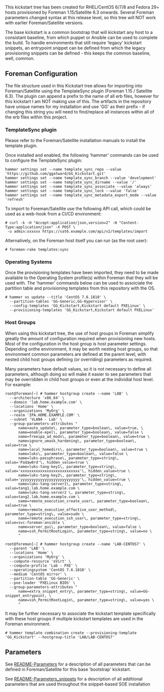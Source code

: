 
This kickstart tree has been created for RHEL/CentOS 6/7/8 and Fedora 29+ hosts provisioned by Foreman 1.15/Satellite 6.3 onwards. Several Foreman parameters changed syntax at this release level, so this tree will NOT work with earlier Foreman/Satellite versions.

The base kickstart is a common bootstrap that will kickstart any host to a consistant baseline, from which puppet or Ansible can be used to complete the build. To handle environments that still require 'legacy' kickstart snippets, an entrypoint snippet can be defined from which the legacy provisioning snippets can be defined - this keeps the common baseline, well, common.

## Foreman Configuration
The file structure used in this Kickstart tree allows for importing into Foreman/Satellite using the TemplateSync plugin (Foreman 1.15 / Satellite 6.3).  The plugin can append a prefix to the name of all erb files, however for this kickstart I am NOT making use of this. The artifacts in the repository have unique names for my installation and use 'GG' as their prefix - if changing this string you will need to find/replace all instances within all of the erb files within this project.

### TemplateSync plugin
Please refer to the Foreman/Satellite installation manuals to install the template plugin.

Once installed and enabled, the following 'hammer' commands can be used to configure the TemplateSync plugin:
```
hammer settings set --name template_sync_repo --value 'https://github.com/ggatward/GG_Kickstart.git'
hammer settings set --name template_sync_branch --value 'development'
hammer settings set --name template_sync_dirname --value '/'
hammer settings set --name template_sync_associate --value 'always'
hammer settings set --name template_sync_lock --value 'false'
hammer settings set --name template_sync_metadata_export_mode --value 'refresh'
```

To import to Foreman/Satellite use the following API call, which could be used as a web-hook from a CI/CD environment:
```
# curl -k -H "Accept:application/json,version=2" -H "Content-Type:application/json" -X POST \
 -u admin:xxxxxx https://sat6.example.com/api/v2/templates/import
```

Alternatively, on the Foreman host itself you can run (as the root user):
```
# foreman-rake templates:sync
```

### Operating Systems
Once the provisioning templates have been imported, they need to be made available to the Operating System profile(s) within Foreman that they will be used with.  The 'hammer' commands below can be used to assoiciate the partition table and provisioning templates from this repository with the OS.
```
# hammer os update --title 'CentOS 7.6.1810' \
  --partition-tables 'GG-Generic,GG-Hypervisor' \
  --config-templates 'GG_Kickstart,Kickstart default PXELinux' \
  --provisioning-templates 'GG_Kickstart,Kickstart default PXELinux'
```


### Host Groups
When using this kickstart tree, the use of host groups in Foreman simplify greatly the amount of configuration required when provisioning new hosts. Most of the configuration in the host group is host parameter settings. Depending onthe environment, it may be worth nesting host groups, so that environment common parameters are defined at the parent level, with nested child host groups defining (or overriding) parameters as required.

Many parameters have default values, so it is not necessary to define all parameters, although doing so will make it easier to see parameters that may be overridden in child host groups or even at the individial host level.
For example:

```
root@foreman[~] # hammer hostgroup create --name 'LAB' \
  --architecture 'x86_64' \
  --domain 'lab.home.example.com' \
  --locations 'Home' \
  --organizations 'MyOrg' \
  --realm 'IPA.HOME.EXAMPLE.COM' \
  --subnet 'VLAN4 - Lab' \
  --group-parameters-attributes "
      name=auto_update\, parameter_type=boolean\, value=true, \
      name=enable-epel\, parameter_type=boolean\, value=false \
      name=freeipa_ad_mods\, parameter_type=boolean\, value=true \
      name=ignore_umask_hardening\, parameter_type=boolean\, value=true \
      name=local_homedirs\, parameter_type=boolean\, value=true \
      name=luks\, parameter_type=boolean\, value=false \
      name=luks-passphrase\, parameter_type=string\, value='Pa$$w0rd'\, hidden_value=true \
      name=luks-tang-key1\, parameter_type=string\, value='xxxxxxxxxxxxxxxxxxxxxxxxxxx'\, hidden_value=true \
      name=luks-tang-key2\, parameter_type=string\, value='yyyyyyyyyyyyyyyyyyyyyyyyyyy'\, hidden_value=true \
      name=luks-tang-server1\, parameter_type=string\, value=tang1.lab.home.example.com \
      name=luks-tang-server2 \, parameter_type=string\, value=tang2.lab.home.example.com \
      name=remote_execution_create_user\, parameter_type=boolean\, value=true \
      name=remote_execution_effective_user_method\, parameter_type=string\, value=sudo \
      name=remote_execution_ssh_user\, parameter_type=string\, value=svc-foreman-ansible \
      name=server_gui\, parameter_type=boolean\, value=false \
      name=ssh_PermitRootLogin\, parameter_type=string\, value=no \
      "

root@foreman[~] # hammer hostgroup create --name 'LAB-CENTOS7' \
  --parent 'LAB' \
  --locations 'Home' \
  --organizations 'MyOrg' \
  --compute-resource 'oVirt' \
  --compute-profile 'Lab - PXE' \
  --operatingsystem 'CentOS 7.6.1810' \
  --medium 'CentOS mirror' \
  --partition-table 'GG-Generic' \
  --pxe-loader 'PXELinux BIOS' \
  --group-parameters-attributes "
      name=extra_snippet_entry\, parameter_type=string\, value=GG-snippet_entrypoint, \
      name=ssh_PermitRootLogin\, parameter_type=string\, value=yes \
      "
```

It may be further necessary to associate the kickstart template specifically with these host groups if multiple kickstart templates are used in the Foreman environment.
```
# hammer template combination create --provisioning-template 'GG_Kickstart' --hostgroup-title 'LAB/LAB-CENTOS7'
```


## Parameters

See [README-Parameters](README-Parameters.md) for a description of all parameters that can be defined in Foreman/Satellite for this base 'bootstrap' kickstart.

See [README-Parameters_snippets](README-Parameters_snippets.md) for a description of all additional parameters that are used throughout the snippet-based SOE installation
